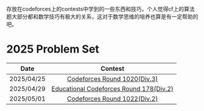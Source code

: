 存放在codeforces上的contests中学到的一些东西和技巧，个人觉得cf上的算法题大部分都和数学技巧有极大的关系，这对于数学思维的培养也算是有一定帮助的吧。


# 2025 Problem Set

|    Date    |                                             Contest                                             |
|:----------:|:-----------------------------------------------------------------------------------------------:|
| 2025/04/25 |             [Codeforces Round 1020(Div.3)](2025/0425_Codeforces_Round_1020(Div_3))              |
| 2025/04/29 | [Educational Codeforces Round 178(Div.2)](2025/0429_Educational_Codeforces_Round_178(Div_2).md) |
| 2025/05/01 |            [Codeforces Round 1022(Div.2)](2025/0501_Codeforces_Round_1022(Div_2).md)            |



